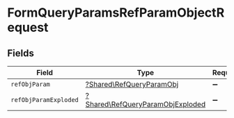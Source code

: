 # FormQueryParamsRefParamObjectRequest


## Fields

| Field                                                                               | Type                                                                                | Required                                                                            | Description                                                                         |
| ----------------------------------------------------------------------------------- | ----------------------------------------------------------------------------------- | ----------------------------------------------------------------------------------- | ----------------------------------------------------------------------------------- |
| `refObjParam`                                                                       | [?Shared\RefQueryParamObj](../../Models/Shared/RefQueryParamObj.md)                 | :heavy_minus_sign:                                                                  | N/A                                                                                 |
| `refObjParamExploded`                                                               | [?Shared\RefQueryParamObjExploded](../../Models/Shared/RefQueryParamObjExploded.md) | :heavy_minus_sign:                                                                  | N/A                                                                                 |